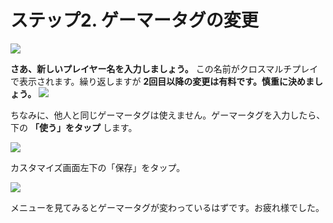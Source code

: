 # ステップ2. ゲーマータグの変更

![](https://cdn-ak.f.st-hatena.com/images/fotolife/s/sasigume/20210208/20210208095105.png)

**さあ、新しいプレイヤー名を入力しましょう。** この名前がクロスマルチプレイで表示されます。繰り返しますが **2回目以降の変更は有料です。慎重に決めましょう。**
![](https://cdn-ak.f.st-hatena.com/images/fotolife/s/sasigume/20210208/20210208094959.png)

ちなみに、他人と同じゲーマータグは使えません。ゲーマータグを入力したら、下の **「使う」をタップ** します。

![](https://cdn-ak.f.st-hatena.com/images/fotolife/s/sasigume/20210208/20210208095051.png)

カスタマイズ画面左下の「保存」をタップ。

![](https://cdn-ak.f.st-hatena.com/images/fotolife/s/sasigume/20210208/20210208095010.png)

メニューを見てみるとゲーマータグが変わっているはずです。お疲れ様でした。

